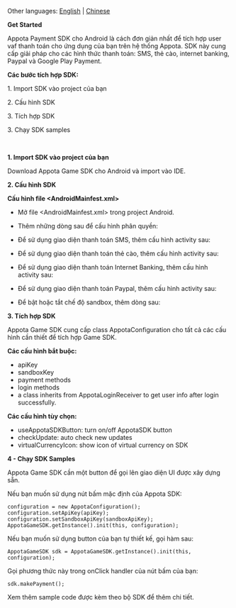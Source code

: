 Other languages: [English](README_EN.md) | [Chinese](README_CN.md)

**Get Started**

Appota Payment SDK cho Android là cách đơn giản nhất để tích hợp user
vaf thanh toán cho ứng dụng của bạn trên hệ thống Appota. SDK này cung
cấp giải pháp cho các hình thức thanh toán: SMS, thẻ cào, internet
banking, Paypal và Google Play Payment.

**Các bước tích hợp SDK:**

​1. Import SDK vào project của bạn

​2. Cấu hình SDK

​3. Tích hợp SDK

​3. Chạy SDK samples

 

**1. Import SDK vào project của bạn**

Download Appota Game SDK cho Android và import vào IDE.

**2. Cấu hình SDK**

**Cấu hình file \<AndroidMainfest.xml\>**

- Mở file \<AndroidMainfest.xml\> trong project Android.

- Thêm những dòng sau để cấu hình phân quyền:

    <uses-permission android:name="android.permission.INTERNET" />
    <uses-permission android:name="android.permission.READ_PHONE_STATE" />
    <uses-permission android:name="android.permission.WRITE_EXTERNAL_STORAGE" />
    <uses-permission android:name="android.permission.ACCESS_NETWORK_STATE" />

- Để sử dụng giao diện thanh toán SMS, thêm cấu hình activity sau:

    <activity android:name="com.appota.gamesdk.SMSPaymentActivity" android:theme="@style/Theme.Appota.GameSDK" android:configChanges="orientation|keyboardHidden|screenSize"/>

- Để sử dụng giao diện thanh toán thẻ cào, thêm cấu hình activity sau:

    <activity android:name="com.appota.gamesdk.CardPaymentActivity" android:theme="@style/Theme.Appota.GameSDK" android:configChanges="orientation|keyboardHidden|screenSize"/>

- Để sử dụng giao diện thanh toán Internet Banking, thêm cấu hình
activity sau:

    <activity android:name="com.appota.gamesdk.BankPaymentActivity" android:theme="@style/Theme.Appota.GameSDK" android:configChanges="orientation|keyboardHidden|screenSize"/>
    <activity android:name="com.appota.gamesdk.ConfirmBankPaymentActivity" android:theme="@style/Theme.Appota.GameSDK" android:configChanges="orientation|keyboardHidden|screenSize"/>

- Để sử dụng giao diện thanh toán Paypal, thêm cấu hình activity sau:

    <activity android:name="com.appota.gamesdk.PaypalPaymentActivity" android:theme="@style/Theme.Appota.GameSDK" android:configChanges="orientation|keyboardHidden|screenSize"/>
    <activity android:name="com.appota.gamesdk.ConfirmPaypalPaymentActivity" android:theme="@style/Theme.Appota.GameSDK" android:configChanges="orientation|keyboardHidden|screenSize"/>
    <service android:name="com.paypal.android.sdk.payments.PayPalService" android:exported="false" />
    <activity android:name="com.paypal.android.sdk.payments.PaymentActivity" />
    <activity android:name="com.paypal.android.sdk.payments.LoginActivity" />
    <activity android:name="com.paypal.android.sdk.payments.PaymentMethodActivity" />
    <activity android:name="com.paypal.android.sdk.payments.PaymentConfirmActivity" />
    <activity android:name="com.paypal.android.sdk.payments.PaymentCompletedActivity" />

- Để bật hoặc tắt chế độ sandbox, thêm dòng sau:

    <meta-data android:name="sandbox" android:value="false" />

**3. Tích hợp SDK**

Appota Game SDK cung cấp class AppotaConfiguration cho tất cả các cấu
hình cần thiết để tích hợp Game SDK.

**Các cấu hình bắt buộc:**

- apiKey
 - sandboxKey
 - payment methods
 - login methods
 - a class inherits from AppotaLoginReceiver to get user info after
login successfully.

**Các cấu hình tùy chọn:**

- useAppotaSDKButton: turn on/off AppotaSDK button
 - checkUpdate: auto check new updates
 - virtualCurrencyIcon: show icon of virtual currency on SDK

**4 - Chạy SDK Samples**

Appota Game SDK cần một button để gọi lên giao diện UI được xây dựng
sẵn.

Nếu bạn muốn sử dụng nút bấm mặc định của Appota SDK:

    configuration = new AppotaConfiguration();
    configuration.setApiKey(apiKey);
    configuration.setSandboxApiKey(sandboxApiKey);
    AppotaGameSDK.getInstance().init(this, configuration);

Nếu bạn muốn sử dụng button của bạn tự thiết kế, gọi hàm sau:

    AppotaGameSDK sdk = AppotaGameSDK.getInstance().init(this, configuration);

Gọi phương thức này trong onClick handler của nút bấm của bạn:

    sdk.makePayment();

Xem thêm sample code được kèm theo bộ SDK để thêm chi tiết.
